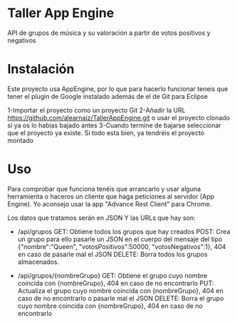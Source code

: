 Taller App Engine
===============

API de grupos de música y su valoración a partir de votos positivos y negativos

Instalación
===========

Este proyecto usa AppEngine, por lo que para hacerlo funcionar teneis que tener el plugin de Google instalado además de el de Git para Eclipse

1-Importar el proyecto como un proyecto Git
2-Añadir la URL https://github.com/alearnaiz/TallerAppEngine.git o usar el proyecto clonado si ya os lo habías bajado antes
3-Cuando termine de bajarse seleccionar que el proyecto ya existe. Si todo esta bien, ya tendréis el proyecto montado

Uso
===

Para comprobar que funciona tenéis que arrancarlo y usar alguna herramienta o haceros un cliente que haga peticiones al servidor (App Engine). Yo aconsejo usar la app "Advance Rest Client" para Chrome.

Los datos que tratamos serán en JSON Y las URLs que hay son:

* /api/grupos
GET: Obtiene todos los grupos que hay creados
POST: Crea un grupo para ello pasarle un JSON en el cuerpo del mensaje del tipo {"nombre":"Queen", "votosPositivos":50000, "votosNegativos":1}, 404 en caso de pasarle mal el JSON
DELETE: Borra todos los grupos almacenados.

* /api/grupos/{nombreGrupo}
GET: Obtiene el grupo cuyo nombre coincida con {nombreGrupo}, 404 en caso de no encontrarlo
PUT: Actualiza el grupo cuyo nombre coincida con {nombreGrupo}, 404 en caso de no encontrarlo o pasarle mal el JSON
DELETE: Borra el grupo cuyo nombre coincida con {nombreGrupo}, 404 en caso de no encontrarlo
